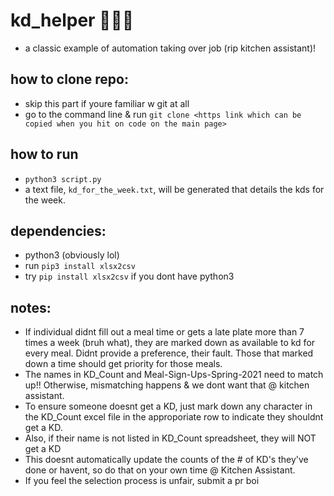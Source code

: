 # kd_helper 🍴🍴🍴
- a classic example of automation taking over job (rip kitchen assistant)!

## how to clone repo:
- skip this part if youre familiar w git at all
- go to the command line & run `git clone <https link which can be copied when you hit on code on the main page>`

## how to run 
- `python3 script.py`
- a text file, `kd_for_the_week.txt`, will be generated that details the kds for the week. 

## dependencies: 
- python3 (obviously lol)
- run `pip3 install xlsx2csv`
- try `pip install xlsx2csv` if you dont have python3

## notes: 
- If individual didnt fill out a meal time or gets a late plate more than 7 times a week (bruh what), they are marked down as available to kd for every meal. Didnt provide a preference, their fault. Those that marked down a time should get priority for those meals. 
- The names in KD_Count and Meal-Sign-Ups-Spring-2021 need to match up!! Otherwise, mismatching happens & we dont want that @ kitchen assistant.
- To ensure someone doesnt get a KD, just mark down any character in the KD_Count excel file in the approporiate row to indicate they shouldnt get a KD.
- Also, if their name is not listed in KD_Count spreadsheet, they will NOT get a KD
- This doesnt automatically update the counts of the # of KD's they've done or havent, so do that on your own time @ Kitchen Assistant. 
- If you feel the selection process is unfair, submit a pr boi 

